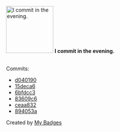 <img src="https://my-badges.github.io/my-badges/evening-commits.png" alt="I commit in the evening." title="I commit in the evening." width="128">
<strong>I commit in the evening.</strong>
<br><br>

Commits:

- <a href="https://github.com/mdevils/css-selector-parser/commit/d0401907f3d023da48ae2c40cb29f43646a25642">d040190</a>
- <a href="https://github.com/mdevils/css-selector-parser/commit/15deca6dacd4df9db1b2655c169c7e0d297c5ef0">15deca6</a>
- <a href="https://github.com/mdevils/css-selector-parser/commit/6bfdcc3c468713cbfb11b424eff2fa42d088136f">6bfdcc3</a>
- <a href="https://github.com/mdevils/css-selector-parser/commit/83609c6401044f6a398fca6a8c992480b5e4ed5a">83609c6</a>
- <a href="https://github.com/mdevils/css-selector-parser/commit/ceaa832b7814684e22f975ae0d9db5e9e44e9082">ceaa832</a>
- <a href="https://github.com/mdevils/css-selector-parser/commit/894053aedd40b7feea67778956f261572b0544c5">894053a</a>


Created by <a href="https://github.com/my-badges/my-badges">My Badges</a>